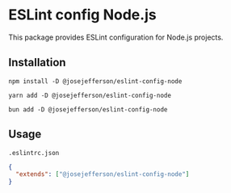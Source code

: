 # ESLint config Node.js

This package provides ESLint configuration for Node.js projects.

## Installation

```fish
npm install -D @josejefferson/eslint-config-node

yarn add -D @josejefferson/eslint-config-node

bun add -D @josejefferson/eslint-config-node
```

## Usage

`.eslintrc.json`

```json
{
  "extends": ["@josejefferson/eslint-config-node"]
}
```
